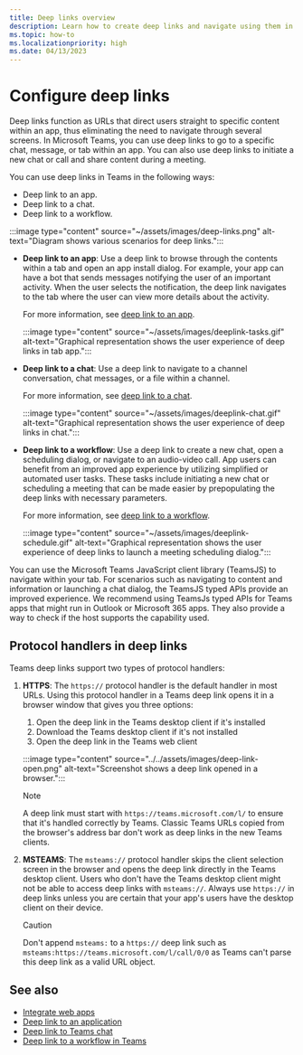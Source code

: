 ```yaml
---
title: Deep links overview
description: Learn how to create deep links and navigate using them in your Microsoft Teams apps with tabs.
ms.topic: how-to
ms.localizationpriority: high
ms.date: 04/13/2023
---
```


# Configure deep links

Deep links function as URLs that direct users straight to specific content within an app, thus eliminating the need to navigate through several screens. In Microsoft Teams, you can use deep links to go to a specific chat, message, or tab within an app. You can also use deep links to initiate a new chat or call and share content during a meeting.

You can use deep links in Teams in the following ways:

* Deep link to an app.
* Deep link to a chat.
* Deep link to a workflow.

:::image type="content" source="~/assets/images/deep-links.png" alt-text="Diagram shows various scenarios for deep links.":::

* **Deep link to an app**: Use a deep link to browse through the contents within a tab and open an app install dialog. For example, your app can have a bot that sends messages notifying the user of an important activity. When the user selects the notification, the deep link navigates to the tab where the user can view more details about the activity.

    For more information, see [deep link to an app](~/concepts/build-and-test/deep-link-application.md).

    :::image type="content" source="~/assets/images/deeplink-tasks.gif" alt-text="Graphical representation shows the user experience of deep links in tab app.":::

* **Deep link to a chat**: Use a deep link to navigate to a channel conversation, chat messages, or a file within a channel.

    For more information, see [deep link to a chat](~/concepts/build-and-test/deep-link-teams.md).

    :::image type="content" source="~/assets/images/deeplink-chat.gif" alt-text="Graphical representation shows the user experience of deep links in chat.":::

* **Deep link to a workflow**: Use a deep link to create a new chat, open a scheduling dialog, or navigate to an audio-video call. App users can benefit from an improved app experience by utilizing simplified or automated user tasks. These tasks include initiating a new chat or scheduling a meeting that can be made easier by prepopulating the deep links with necessary parameters.

    For more information, see [deep link to a workflow](~/concepts/build-and-test/deep-link-workflow.md).

    :::image type="content" source="~/assets/images/deeplink-schedule.gif" alt-text="Graphical representation shows the user experience of deep links to launch a meeting scheduling dialog.":::

You can use the Microsoft Teams JavaScript client library (TeamsJS) to navigate within your tab. For scenarios such as navigating to content and information or launching a chat dialog, the TeamsJS typed APIs provide an improved experience. We recommend using TeamsJs typed APIs for Teams apps that might run in Outlook or Microsoft 365 apps. They also provide a way to check if the host supports the capability used.

## Protocol handlers in deep links

Teams deep links support two types of protocol handlers:

1. **HTTPS**: The `https://` protocol handler is the default handler in most URLs. Using this protocol handler in a Teams deep link opens it in a browser window that gives you three options:
    1. Open the deep link in the Teams desktop client if it's installed
    2. Download the Teams desktop client if it's not installed
    3. Open the deep link in the Teams web client

    :::image type="content" source="../../assets/images/deep-link-open.png" alt-text="Screenshot shows a deep link opened in a browser.":::

    > [!NOTE]
    > A deep link must start with `https://teams.microsoft.com/l/` to ensure that it's handled correctly by Teams. Classic Teams URLs copied from the browser's address bar don't work as deep links in the new Teams clients.

2. **MSTEAMS**: The `msteams://` protocol handler skips the client selection screen in the browser and opens the deep link directly in the Teams desktop client. Users who don't have the Teams desktop client might not be able to access deep links with `msteams://`. Always use `https://` in deep links unless you are certain that your app's users have the desktop client on their device.

    > [!CAUTION]
    > Don't append `msteams:` to a `https://` deep link such as `msteams:https://teams.microsoft.com/l/call/0/0` as Teams can't parse this deep link as a valid URL object.

## See also

* [Integrate web apps](../../samples/integrate-web-apps-overview.md)
* [Deep link to an application](deep-link-application.md)
* [Deep link to Teams chat](deep-link-teams.md)
* [Deep link to a workflow in Teams](deep-link-workflow.md)

